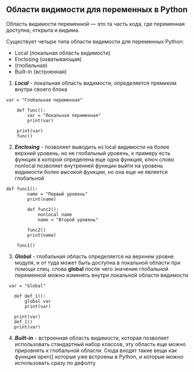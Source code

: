 ## Области видимости для переменных в Python  

Область видимости переменной — это та часть кода, где переменная доступна, открыта и видима.

Существует четыре типа области видимости для переменных Python:
- Local (локальная область видимости)
- Enclosing (охватывающая)
-  (глобальная)
- Built-in (встроенная)


1. ***Local*** - локальная область видимости, определяется прямиком внутри своего блока  
```
var = "Глобальная переменная"

    def func():
        var = "Локальная переменная"
        print(var)

    print(var)
    func()
```  
    
2. ***Enclosing*** - позволяет выводить из local видимости на более верхний уровень, 
но не глобальный уровень, к примеру есть функция в которой определена еще одна функция, 
ключ слово nonlocal позволяет внутренней функции выйти на уровень видимости более высокой функции, 
но она еще не является глобальной  
```
def func1():
        name = "Первый уровень"
        print(name)

        def func2():
            nonlocal name
            name = "Второй уровень"

        func2()
        print(name)

    func1()
```
    
3. ***Global*** - глобальная область определяется на верхнем уровне модуля,
и от туда может быть доступна в локальной области при помощи спец. слова **global** 
после чего значение глобальной переменной можно изменять внутри локальной области видимости  
```
 var = "Global"
   
   def def_1():
       global var
       print(var)
   
   print(var)
   def_1()
   print(var)
 ```
 
4. ***Built-in*** - встроенная область видимости, которая позволяет использовать 
стандартный набор классов, эту область еще можно прировнять к глобальной области. 
Сюда входят такие вещи как функция open() которые уже встроены в Python, 
и которые можно использовать сразу по дефолту  
